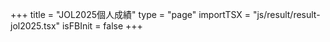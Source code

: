 +++
title = "JOL2025個人成績"
type = "page"
importTSX = "js/result/result-jol2025.tsx"
isFBInit = false
+++

<div id="app"></div>
